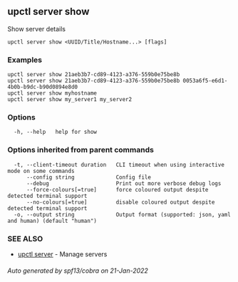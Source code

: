 ## upctl server show

Show server details

```
upctl server show <UUID/Title/Hostname...> [flags]
```

### Examples

```
upctl server show 21aeb3b7-cd89-4123-a376-559b0e75be8b
upctl server show 21aeb3b7-cd89-4123-a376-559b0e75be8b 0053a6f5-e6d1-4b0b-b9dc-b90d0894e8d0
upctl server show myhostname
upctl server show my_server1 my_server2
```

### Options

```
  -h, --help   help for show
```

### Options inherited from parent commands

```
  -t, --client-timeout duration   CLI timeout when using interactive mode on some commands
      --config string             Config file
      --debug                     Print out more verbose debug logs
      --force-colours[=true]      force coloured output despite detected terminal support
      --no-colours[=true]         disable coloured output despite detected terminal support
  -o, --output string             Output format (supported: json, yaml and human) (default "human")
```

### SEE ALSO

* [upctl server](upctl_server.md)	 - Manage servers

###### Auto generated by spf13/cobra on 21-Jan-2022
